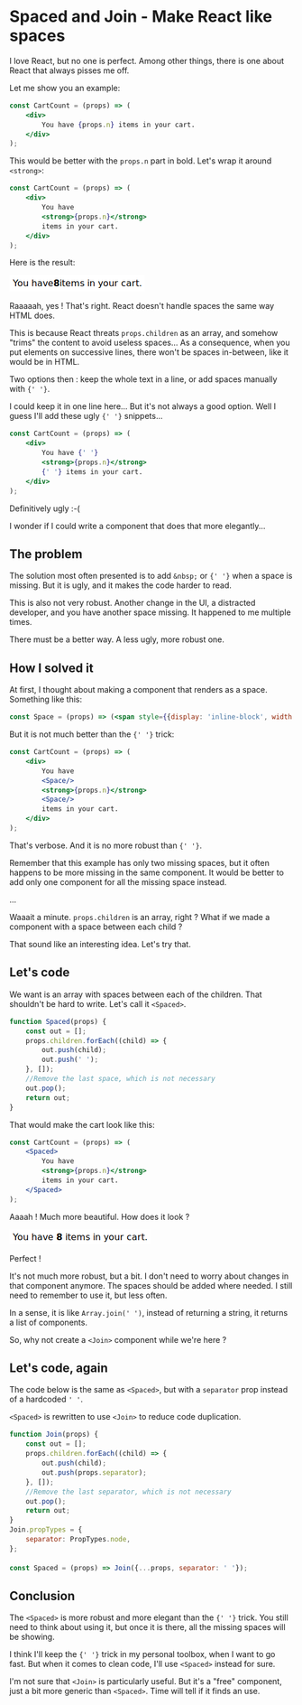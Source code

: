 # Spaced and Join - Make React like spaces
I love React, but no one is perfect.
Among other things, there is one about React that always pisses me off. 

Let me show you an example:

```jsx harmony
const CartCount = (props) => (
    <div>
        You have {props.n} items in your cart.
    </div>
);
```

This would be better with the `props.n` part in bold. Let's wrap it around `<strong>`:
```jsx harmony
const CartCount = (props) => (
    <div>
        You have 
        <strong>{props.n}</strong>
        items in your cart.
    </div>
);
```
Here is the result:

![Where are the spaces?](3.join.problem.png)

Raaaaah, yes ! That's right. React doesn't handle spaces the same way HTML does.

This is because React threats `props.children` as an array, and somehow "trims" the content to avoid useless spaces...
As a consequence, when you put elements on successive lines, there won't be spaces in-between, like it would be in HTML.

Two options then : keep the whole text in a line, or add spaces manually with `{' '}`. 

I could keep it in one line here... But it's not always a good option. 
Well I guess I'll add these ugly `{' '}` snippets...
```jsx harmony
const CartCount = (props) => (
    <div>
        You have {' '}
        <strong>{props.n}</strong>
        {' '} items in your cart.
    </div>
);
```

Definitively ugly :-(

I wonder if I could write a component that does that more elegantly...

## The problem
The solution most often presented is to add `&nbsp;` or `{' '}` when a space is missing. 
But it is ugly, and it makes the code harder to read.

This is also not very robust. Another change in the UI, a distracted developer, and you have another space missing. 
It happened to me multiple times.

There must be a better way. A less ugly, more robust one.

## How I solved it
At first, I thought about making a component that renders as a space. Something like this:
```jsx harmony
const Space = (props) => (<span style={{display: 'inline-block', width: props.width || '0.3em'}}/>)
```

But it is not much better than the `{' '}` trick:
```jsx harmony
const CartCount = (props) => (
    <div>
        You have 
        <Space/>
        <strong>{props.n}</strong>
        <Space/>
        items in your cart.
    </div>
);
```

That's verbose. And it is no more robust than `{' '}`.

Remember that this example has only two missing spaces, but it often happens to be more missing in the same component.
It would be better to add only one component for all the missing space instead.  

...

Waaait a minute. `props.children` is an array, right ? 
What if we made a component with a space between each child ?

That sound like an interesting idea. Let's try that.

## Let's code

We want is an array with spaces between each of the children. That shouldn't be hard to write.
Let's call it `<Spaced>`.

```jsx harmony
function Spaced(props) {
    const out = []; 
    props.children.forEach((child) => {
        out.push(child);
        out.push(' ');    
    }, []);
    //Remove the last space, which is not necessary
    out.pop();
    return out;
}
```

That would make the cart look like this:
```jsx harmony
const CartCount = (props) => (
    <Spaced>
        You have 
        <strong>{props.n}</strong>
        items in your cart.
    </Spaced>
);
```


Aaaah ! Much more beautiful. 
How does it look ?

![Here they are!](3.join.solution.png)

Perfect ! 

It's not much more robust, but a bit.
I don't need to worry about changes in that component anymore. 
The spaces should be added where needed.
I still need to remember to use it, but less often.

In a sense, it is like `Array.join(' ')`, instead of returning a string, it returns a list of components. 

So, why not create a `<Join>` component while we're here ?

## Let's code, again
The code below is the same as `<Spaced>`, but with a `separator` prop instead of a hardcoded `' '`.

`<Spaced>` is rewritten to use `<Join>` to reduce code duplication.
```jsx harmony
function Join(props) {
    const out = []; 
    props.children.forEach((child) => {
        out.push(child);
        out.push(props.separator);    
    }, []);
    //Remove the last separator, which is not necessary
    out.pop();
    return out;
}
Join.propTypes = {
    separator: PropTypes.node,
};

const Spaced = (props) => Join({...props, separator: ' '});
```

## Conclusion
The `<Spaced>` is more robust and more elegant than the `{' '}` trick. 
You still need to think about using it, but once it is there, all the missing spaces will be showing.
 
I think I'll keep the `{' '}` trick in my personal toolbox, when I want to go fast. 
But when it comes to clean code, I'll use `<Spaced>` instead for sure. 

I'm not sure that `<Join>` is particularly useful. 
But it's a "free" component, just a bit more generic than `<Spaced>`.
Time will tell if it finds an use.
